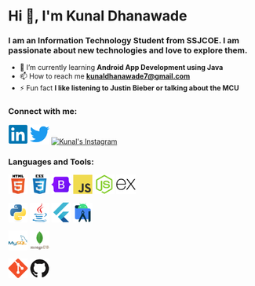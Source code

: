 # Hi 👋, I'm Kunal Dhanawade

### I am an Information Technology Student from SSJCOE. I am passionate about new technologies and love to explore them.

- 🌱 I’m currently learning **Android App Development using Java**
- 📫 How to reach me **kunaldhanawade7@gmail.com**
- ⚡ Fun fact **I like listening to Justin Bieber or talking about the MCU**

### Connect with me:

[<img src="https://raw.githubusercontent.com/devicons/devicon/master/icons/linkedin/linkedin-original.svg" alt="Kunal's LinkedIn" width="40" height="40" />](https://linkedin.com/in/dhanawade-kunal)
[<img src="https://raw.githubusercontent.com/devicons/devicon/master/icons/twitter/twitter-original.svg" alt="Kunal's Twitter" width="40" height="40" />](https://twitter.com/kunalrd07)
[<img src="https://raw.githubusercontent.com/rahuldkjain/github-profile-readme-generator/master/src/images/icons/Social/instagram.svg" alt="Kunal's Instagram" width="40" height="40" />](https://instagram.com/kunaldhanawade)

### Languages and Tools:

<img src="https://raw.githubusercontent.com/devicons/devicon/master/icons/html5/html5-original-wordmark.svg" alt="HTML" width="40" height="40" /> <img src="https://raw.githubusercontent.com/devicons/devicon/master/icons/css3/css3-original-wordmark.svg" alt="CSS" width="40" height="40" /> <img src="https://raw.githubusercontent.com/devicons/devicon/master/icons/bootstrap/bootstrap-original.svg" alt="Bootstrap" width="40" height="40" /> <img src="https://raw.githubusercontent.com/devicons/devicon/master/icons/javascript/javascript-original.svg" alt="Javascript" width="40" height="40" /> <img src="https://raw.githubusercontent.com/devicons/devicon/master/icons/nodejs/nodejs-original.svg" alt="Node JS" width="40" height="40" /> <img src="https://raw.githubusercontent.com/devicons/devicon/master/icons/express/express-original.svg" alt="Express JS" width="40" height="40" />

<img src="https://raw.githubusercontent.com/devicons/devicon/master/icons/python/python-original.svg" alt="Python" width="40" height="40" /> <img src="https://raw.githubusercontent.com/devicons/devicon/master/icons/java/java-original.svg" alt="Java" width="40" height="40" /> <img src="https://raw.githubusercontent.com/devicons/devicon/master/icons/flutter/flutter-original.svg" alt="Flutter" width="40" height="40" /> <img src="https://raw.githubusercontent.com/devicons/devicon/master/icons/androidstudio/androidstudio-original.svg" alt="Android" width="40" height="40" />

<img src="https://raw.githubusercontent.com/devicons/devicon/master/icons/mysql/mysql-original-wordmark.svg" alt="MySQL" width="40" height="40" /> <img src="https://raw.githubusercontent.com/devicons/devicon/master/icons/mongodb/mongodb-original-wordmark.svg" alt="Mongo DB" width="40" height="40" />

<img src="https://raw.githubusercontent.com/devicons/devicon/master/icons/git/git-original.svg" alt="Git" width="40" height="40" /> <img src="https://raw.githubusercontent.com/devicons/devicon/master/icons/github/github-original.svg" alt="GitHub" width="40" height="40" />

